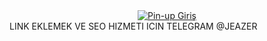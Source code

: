 <center> <a href="https://go-pupromo.com/ELulzqGP/"><img src="https://encrypted-tbn0.gstatic.com/images?q=tbn:ANd9GcT2wUuTDQNI0v6r4a9sN6VRBGYdmbpfK0iSl6j9XYiC54FxS67vYzcAgDHPYMXxHzABWQ&usqp=CAU" alt="Pin-up Giriş" ></a> </center>
LINK EKLEMEK VE SEO HIZMETI ICIN TELEGRAM @JEAZER
